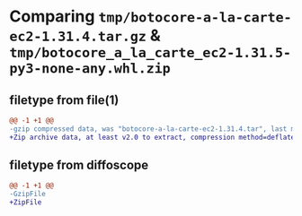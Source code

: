 # Comparing `tmp/botocore-a-la-carte-ec2-1.31.4.tar.gz` & `tmp/botocore_a_la_carte_ec2-1.31.5-py3-none-any.whl.zip`

## filetype from file(1)

```diff
@@ -1 +1 @@
-gzip compressed data, was "botocore-a-la-carte-ec2-1.31.4.tar", last modified: Tue Jul 18 01:55:09 2023, max compression
+Zip archive data, at least v2.0 to extract, compression method=deflate
```

## filetype from diffoscope

```diff
@@ -1 +1 @@
-GzipFile
+ZipFile
```

